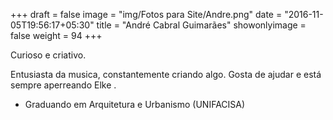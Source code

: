 +++
draft = false
image = "img/Fotos para Site/Andre.png"
date = "2016-11-05T19:56:17+05:30"
title = "André Cabral Guimarães"
showonlyimage = false
weight = 94
+++

Curioso e criativo.

<!--more-->

Entusiasta da musica, constantemente criando algo. Gosta de ajudar e está sempre aperreando Elke .


* Graduando em Arquitetura e Urbanismo (UNIFACISA)
